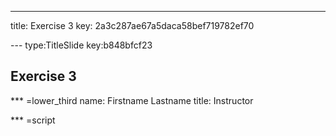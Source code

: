 ---
title: Exercise 3
key: 2a3c287ae67a5daca58bef719782ef70


--- type:TitleSlide key:b848bfcf23
## Exercise 3


*** =lower_third
name: Firstname Lastname
title: Instructor

*** =script


